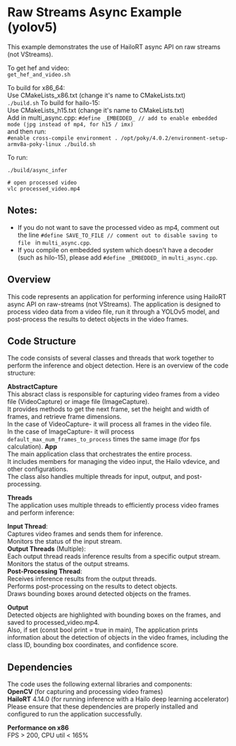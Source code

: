 # Raw Streams Async Example (yolov5)  

This example demonstrates the use of HailoRT async API on raw streams (not VStreams).

To get hef and video:  
``
get_hef_and_video.sh
``

To build for x86_64:  
Use CMakeLists_x86.txt (change it's name to CMakeLists.txt)  
``
./build.sh
``
To build for hailo-15:  
Use CMakeLists_h15.txt (change it's name to CMakeLists.txt)   
Add in multi_async.cpp: ```#define _EMBEDDED_ // add to enable embedded mode (jpg instead of mp4, for h15 / imx) ```   
and then run:  
``
#enable cross-compile environment
. /opt/poky/4.0.2/environment-setup-armv8a-poky-linux
./build.sh
``

To run:  
```
./build/async_infer
  
# open processed video  
vlc processed_video.mp4  
```

## Notes:  
* If you do not want to save the processed video as mp4, 
comment out the line ```#define SAVE_TO_FILE // comment out to disable saving to file ``` in ```multi_async.cpp```.  
* If you compile on embedded system which doesn't have a decoder (such as hilo-15), please add ```#define _EMBEDDED_```  in ```multi_async.cpp```.  

## Overview  
This code represents an application for performing inference using HailoRT async API on raw-streams (not VStreams). The application is designed to process video data from a video file, run it through a YOLOv5 model, and post-process the results to detect objects in the video frames.

## Code Structure  
The code consists of several classes and threads that work together to perform the inference and object detection. Here is an overview of the code structure:

**AbstractCapture**  
This absract class is responsible for capturing video frames from a video file (VideoCapture) or image file (ImageCapture).  
It provides methods to get the next frame, set the height and width of frames, and retrieve frame dimensions.  
In the case of VideoCapture- it will process all frames in the video file.  
In the case of ImageCapture- it will process ```default_max_num_frames_to_process``` times the same image (for fps calculation).
**App**  
The main application class that orchestrates the entire process.  
It includes members for managing the video input, the Hailo vdevice, and other configurations.  
The class also handles multiple threads for input, output, and post-processing.  

**Threads**  
The application uses multiple threads to efficiently process video frames and perform inference:  

**Input Thread**:  
Captures video frames and sends them for inference.  
Monitors the status of the input stream.  
**Output Threads** (Multiple):  
Each output thread reads inference results from a specific output stream.  
Monitors the status of the output streams.  
**Post-Processing Thread**:  
Receives inference results from the output threads.  
Performs post-processing on the results to detect objects.  
Draws bounding boxes around detected objects on the frames.  

**Output**    
Detected objects are highlighted with bounding boxes on the frames, and saved to processed_video.mp4.  
Also, if set (const bool print = true in main), The application prints information about the detection of objects in the video frames, including the class ID, bounding box coordinates, and confidence score.

## Dependencies
The code uses the following external libraries and components:  
**OpenCV** (for capturing and processing video frames)  
**HailoRT** 4.14.0 (for running inference with a Hailo deep learning accelerator)  
Please ensure that these dependencies are properly installed and configured to run the application successfully.  

**Performance on x86**  
FPS > 200, CPU util < 165%  
